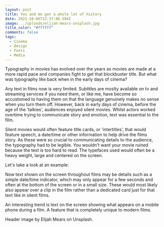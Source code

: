 ```yaml
---
layout: post
title: You and me got a whole lot of history
date: 2021-10-06T12:37:06.594Z
image: ../uploads/elijah-mears-unsplash.jpg
title_color: "#ffffff"
comments: false
tags:
  - Cinema
  - Design
  - Fonts
  - Media
---
```

Typography in movies has evolved over the years as movies are made at a more rapid pace and companies fight to get that blockbuster title. But what was typography like back when in the early days of cinema?

Any text in films now is very limited. Subtitles are moslty available on tv and streaming services if you need them, or like me, have become so accustomed to having them on that the language genuinely makes no sense when you turn them off. However, back in early days of cinema, before the age of the 'talkies', audiences enjoyed silent movies. Whilst actors worked overtime trying to communicate story and emotion, text was essential to the film.

Silent movies would often feature title cards, or 'intertitles', that would feature speech, a date/time or other information to help drive the films story. As these were so crucial to communicating details to the audience, the typography had to be legible. You wouldn't want your movie ruined because the text is too hard to read. The typefaces used would often be a heavy weight, large and centered on the screen.  

Let's take a look at an example:

Now text shown on the screen throughout films may be details such as a simple date/time indicator, which may only appear for a few seconds and often at the bottom of the screen or in a small size. These would most likely also appear over a clip in the film rather than a dedicated card just for that text like in silent films. 

An interesting trend is text on the screen showing what appears on a mobile phone during a film. A feature that is completely unique to modern films.

Header image by Elijah Mears on Unsplash.